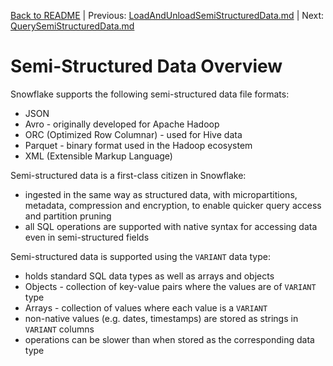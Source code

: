 [Back to README](../README.md) | Previous: [LoadAndUnloadSemiStructuredData.md](LoadAndUnloadSemiStructuredData.md) | Next: [QuerySemiStructuredData.md](QuerySemiStructuredData.md)

# Semi-Structured Data Overview #

Snowflake supports the following semi-structured data file formats:
* JSON
* Avro - originally developed for Apache Hadoop
* ORC (Optimized Row Columnar) - used for Hive data
* Parquet - binary format used in the Hadoop ecosystem
* XML (Extensible Markup Language)

Semi-structured data is a first-class citizen in Snowflake:
* ingested in the same way as structured data, with micropartitions, metadata, compression and encryption, to enable quicker query access and partition pruning
* all SQL operations are supported with native syntax for accessing data even in semi-structured fields

Semi-structured data is supported using the `VARIANT` data type:
* holds standard SQL data types as well as arrays and objects
* Objects - collection of key-value pairs where the values are of `VARIANT` type
* Arrays - collection of values where each value is a `VARIANT`
* non-native values (e.g. dates, timestamps) are stored as strings in `VARIANT` columns
* operations can be slower than when stored as the corresponding data type
